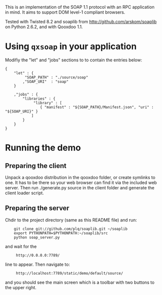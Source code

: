 
This is an implementation of the SOAP 1.1 protocol with an RPC application in
mind. It aims to support DOM level-1 compliant browsers.

Tested with Twisted 8.2 and soaplib from http://github.com/arskom/soaplib
on Python 2.6.2, and with Qooxdoo 1.1.

Using `qxsoap` in your application
==================================

Modifiy the "let" and "jobs" sections to to contain the entries below:

    {
        "let" : {
             "SOAP_PATH" : "./source/soap"
            ,"SOAP_URI"  : "soap"
        }
    
        ,"jobs" : {
            "libraries" : {
                 "library" : [ 
                    { "manifest" : "${SOAP_PATH}/Manifest.json", "uri" : "${SOAP_URI}" }
                ]
            }
        }
    }

Running the demo
================

Preparing the client
--------------------

Unpack a qooxdoo distribution in the qooxdoo folder, or create symlinks to one.
It has to be there so your web browser can find it via the included web server.
Then run ./generate.py source in the client folder and generate the client
loader script.

Preparing the server
--------------------

Chdir to the project directory (same as this README file) and run:

        git clone git://github.com/plq/soaplib.git ~/soaplib
        export PYTHONPATH=$PYTHONPATH:~/soaplib/src
        python soap_server.py

and wait for the

         http://0.0.0.0:7789/

line to appear. Then navigate to:

         http://localhost:7789/static/demo/default/source/

and you should see the main screen which is a toolbar with two buttons to the
upper right.
